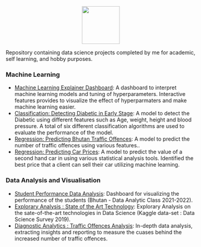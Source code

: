 <div id="header" align="center">
  <img src="https://media.giphy.com/media/M9gbBd9nbDrOTu1Mqx/giphy.gif" width="100"/>
</div>

Repository containing data science projects completed by me for academic, self learning, and hobby purposes.

### Machine Learning
  - [Machine Learning Explainer Dashboard](https://machine-learn-ex.herokuapp.com/): A dashboard to interpret machine learning models and tuning of hyperparameters. Interactive features provides to visualize the effect of hyperparmaters and make machine learning easier. 
  - [Classification: Detecting Diabetic in Early Stage](https://github.com/myothida/diabetic-detection-app.git): A model to detect the Diabetic using different features such as Age, weight, height and blood pressure. A total of six different classification algorithms are used to evaluate the performance of the model. 
  - [Regression: Predicting Bhutan Traffic Offences](Link): A model to predict the number of traffic offences using various features..
  - [Regression: Predicting Car Prices](Link): A model to predict the value of a second hand car in using various statistical analysis tools. Identified the best price that a client can sell their car utilizing machine learning.

### Data Analysis and Visualisation
  - [Student Performance Data Analysis](https://da-grade-bhutan.herokuapp.com/): Dashboard for visualizing the performance of the students (Bhutan - Data Analytic Class 2021-2022). 
  - [Explorary Analysis : State of the Art Technology](https://github.com/myothida/survey_dashboard.git): Explorary Analysis on the sate-of-the-art technologies in Data Science (Kaggle data-set : Data Science Survey 2019).
  - [Diagnostic Analytics : Traffic Offences Analysis](https://github.com/myothida/repeated_offences.git): In-depth data analysis, extracting insights and reporting to measure the cuases behind the increased number of traffic offences. 
